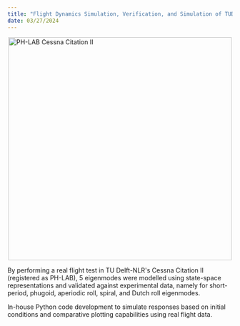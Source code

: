 ```yaml
--- 
title: "Flight Dynamics Simulation, Verification, and Simulation of TUD-NLR's Cessna Citation II"
date: 03/27/2024
---
```

<div style="display: flex; justify-content: center;">
    <img src="./images/PH-LAB-1.jpg" alt="PH-LAB Cessna Citation II" width="500px">
</div>

By performing a real flight test in TU Delft-NLR's Cessna Citation II (registered as PH-LAB), 5 eigenmodes were modelled using state-space representations and validated against experimental data, namely for short-period, phugoid, aperiodic roll, spiral, and Dutch roll eigenmodes.

In-house Python code development to simulate responses based on initial conditions and comparative plotting capabilities using real flight data. 

<!-- > [!info]- View Final Presentation
>
> <a href="" target="_blank">View PDF</a> -->